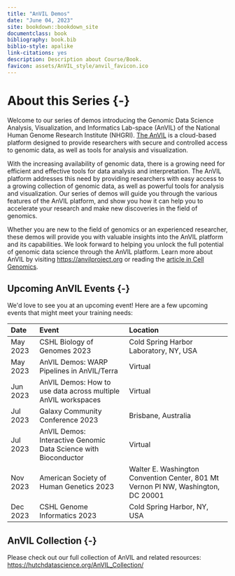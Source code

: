 ```yaml
---
title: "AnVIL Demos"
date: "June 04, 2023"
site: bookdown::bookdown_site
documentclass: book
bibliography: book.bib
biblio-style: apalike
link-citations: yes
description: Description about Course/Book.
favicon: assets/AnVIL_style/anvil_favicon.ico
---
```



# About this Series {-}
 
Welcome to our series of demos introducing the Genomic Data Science Analysis, Visualization, and Informatics Lab-space (AnVIL) of the National Human Genome Research Institute (NHGRI). [The AnVIL](https://anvilproject.org/) is a cloud-based platform designed to provide researchers with secure and controlled access to genomic data, as well as tools for analysis and visualization. 

With the increasing availability of genomic data, there is a growing need for efficient and effective tools for data analysis and interpretation. The AnVIL platform addresses this need by providing researchers with easy access to a growing collection of genomic data, as well as powerful tools for analysis and visualization. Our series of demos will guide you through the various features of the AnVIL platform, and show you how it can help you to accelerate your research and make new discoveries in the field of genomics. 

Whether you are new to the field of genomics or an experienced researcher, these demos will provide you with valuable insights into the AnVIL platform and its capabilities. We look forward to helping you unlock the full potential of genomic data science through the AnVIL platform. Learn more about AnVIL by visiting https://anvilproject.org or reading the [article in Cell Genomics](https://www.sciencedirect.com/science/article/pii/S2666979X21001063).

## Upcoming AnVIL Events {-}

We'd love to see you at an upcoming event! Here are a few upcoming events that might meet your training needs:

<table>
 <thead>
  <tr>
   <th style="text-align:left;"> Date </th>
   <th style="text-align:left;"> Event </th>
   <th style="text-align:left;"> Location </th>
  </tr>
 </thead>
<tbody>
  <tr>
   <td style="text-align:left;"> May 2023 </td>
   <td style="text-align:left;"> CSHL Biology of Genomes 2023 </td>
   <td style="text-align:left;"> Cold Spring Harbor Laboratory, NY, USA </td>
  </tr>
  <tr>
   <td style="text-align:left;"> May 2023 </td>
   <td style="text-align:left;"> AnVIL Demos: WARP Pipelines in AnVIL/Terra </td>
   <td style="text-align:left;"> Virtual </td>
  </tr>
  <tr>
   <td style="text-align:left;"> Jun 2023 </td>
   <td style="text-align:left;"> AnVIL Demos: How to use data across multiple AnVIL workspaces </td>
   <td style="text-align:left;"> Virtual </td>
  </tr>
  <tr>
   <td style="text-align:left;"> Jul 2023 </td>
   <td style="text-align:left;"> Galaxy Community Conference 2023 </td>
   <td style="text-align:left;"> Brisbane, Australia </td>
  </tr>
  <tr>
   <td style="text-align:left;"> Jul 2023 </td>
   <td style="text-align:left;"> AnVIL Demos: Interactive Genomic Data Science with Bioconductor </td>
   <td style="text-align:left;"> Virtual </td>
  </tr>
  <tr>
   <td style="text-align:left;"> Nov 2023 </td>
   <td style="text-align:left;"> American Society of Human Genetics 2023 </td>
   <td style="text-align:left;"> Walter E. Washington Convention Center, 801 Mt Vernon Pl NW, Washington, DC 20001 </td>
  </tr>
  <tr>
   <td style="text-align:left;"> Dec 2023 </td>
   <td style="text-align:left;"> CSHL Genome Informatics 2023 </td>
   <td style="text-align:left;"> Cold Spring Harbor, NY, USA </td>
  </tr>
</tbody>
</table>

## AnVIL Collection {-}

Please check out our full collection of AnVIL and related resources: https://hutchdatascience.org/AnVIL_Collection/


